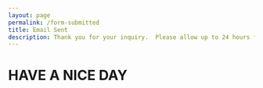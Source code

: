 ```yaml
---
layout: page
permalink: /form-submitted
title: Email Sent
description: Thank you for your inquiry.  Please allow up to 24 hours for a reply. 
---
```


<h1>HAVE A NICE DAY</h1>
